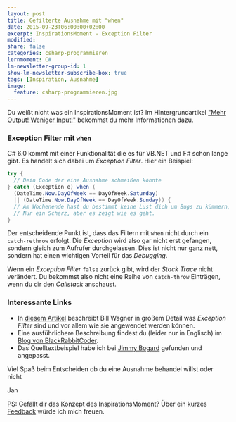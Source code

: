 ```yaml
---
layout: post
title: Gefilterte Ausnahme mit "when"
date: 2015-09-23T06:00:00+02:00
excerpt: InspirationsMoment - Exception Filter
modified:
share: false
categories: csharp-programmieren
lernmoment: C#
lm-newsletter-group-id: 1
show-lm-newsletter-subscribe-box: true
tags: [Inspiration, Ausnahme]
image:
  feature: csharp-programmieren.jpg
---
```


Du weißt nicht was ein InspirationsMoment ist? Im Hintergrundartikel ["Mehr Output! Weniger Input!"](/hintergrund/mehr-output-weniger-input/) bekommst du mehr Informationen dazu.

### Exception Filter mit `when`

C# 6.0 kommt mit einer Funktionalität die es für VB.NET und F# schon lange gibt. Es handelt sich dabei um *Exception Filter*. Hier ein Beispiel:

```cs
try {
  // Dein Code der eine Ausnahme schmeißen könnte
} catch (Exception e) when (
  (DateTime.Now.DayOfWeek == DayOfWeek.Saturday)
  || (DateTime.Now.DayOfWeek == DayOfWeek.Sunday)) {
  // Am Wochenende hast du bestimmt keine Lust dich um Bugs zu kümmern, oder?
  // Nur ein Scherz, aber es zeigt wie es geht.
}
```

Der entscheidende Punkt ist, dass das Filtern mit `when` nicht durch ein `catch-rethrow` erfolgt. Die *Exception* wird also gar nicht erst gefangen, sondern gleich zum Aufrufer durchgelassen. Dies ist nicht nur ganz nett, sondern hat einen wichtigen Vorteil für das *Debugging*.

Wenn ein *Exception Filter* `false` zurück gibt, wird der *Stack Trace* nicht verändert. Du bekommst also nicht eine Reihe von `catch-throw` Einträgen, wenn du dir den *Callstack* anschaust.

### Interessante Links 

-	In [diesem Artikel](http://www.informit.com/articles/article.aspx?p=2424332) beschreibt Bill Wagner in großem Detail was *Exception Filter* sind und vor allem wie sie angewendet werden können.
-	Eine ausführlichere Beschreibung findest du (leider nur in Englisch) im [Blog von BlackRabbitCoder](http://geekswithblogs.net/BlackRabbitCoder/archive/2015/04/09/c.net-little-wonders-exception-filtering-in-c-6.aspx).
-	Das Quelltextbeispiel habe ich bei [Jimmy Bogard](https://lostechies.com/jimmybogard/2015/07/17/c-6-exception-filters-will-improve-your-home-life/) gefunden und angepasst.

Viel Spaß beim Entscheiden ob du eine Ausnahme behandel willst oder nicht

Jan


PS: Gefällt dir das Konzept des InspirationsMoment? Über ein kurzes [Feedback](mailto:jan@lernmoment.de) würde ich mich freuen.
